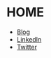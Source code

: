 # HOME

* [Blog](./blog)
* [LinkedIn](https://www.linkedin.com/in/nikhilh2/)
* [Twitter](https://twitter.com/ka1do9)
